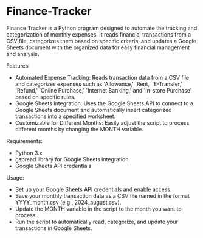 # Finance-Tracker
Finance Tracker is a Python program designed to automate the tracking and categorization of monthly expenses. It reads financial transactions from a CSV file, categorizes them based on specific criteria, and updates a Google Sheets document with the organized data for easy financial management and analysis.

Features:
  - Automated Expense Tracking: Reads transaction data from a CSV file and categorizes expenses such as 'Allowance,' 'Rent,' 'E-Transfer,' 'Refund,' 'Online Purchase,' 'Internet Banking,' and 'In-store Purchase' based on       specific rules.
  - Google Sheets Integration: Uses the Google Sheets API to connect to a Google Sheets document and automatically insert categorized transactions into a specified worksheet.
  - Customizable for Different Months: Easily adjust the script to process different months by changing the MONTH variable.
  
Requirements:
  - Python 3.x
  - gspread library for Google Sheets integration
  - Google Sheets API credentials
  
Usage:
  - Set up your Google Sheets API credentials and enable access.
  - Save your monthly transaction data as a CSV file named in the format YYYY_month.csv (e.g., 2024_august.csv).
  - Update the MONTH variable in the script to the month you want to process.
  - Run the script to automatically read, categorize, and update your transactions in Google Sheets.
